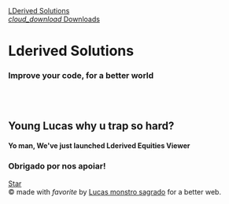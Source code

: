<html lang="en">

<head>
  <meta charset="utf-8" />
  <link rel="apple-touch-icon" sizes="76x76" href="./assets/img/apple-icon.png">
  <link rel="icon" type="image/png" href="./assets/img/favicon.png">
  <meta http-equiv="X-UA-Compatible" content="IE=edge,chrome=1" />
  <title>
    Lderived Solutions
  </title>
  <meta content='width=device-width, initial-scale=1.0, maximum-scale=1.0, user-scalable=0, shrink-to-fit=no' name='viewport' />
  <!--     Fonts and icons     -->
  <link rel="stylesheet" type="text/css" href="https://fonts.googleapis.com/css?family=Roboto:300,400,500,700|Roboto+Slab:400,700|Material+Icons" />
</head>

<body class="index-page sidebar-collapse">
  <nav class="navbar navbar-transparent navbar-color-on-scroll fixed-top navbar-expand-lg" color-on-scroll="100" id="sectionsNav">
    <div class="container">
      <div class="navbar-translate">
        <a class="navbar-brand" href="https://github.com/LucasSousaAmaral/Lsite.github.io"> LDerived Solutions </a>
      </div>
      <div class="collapse navbar-collapse">
            <a class="nav-link" href="https://drive.google.com/u/0/uc?id=1_BeQyu4mEfa-s8pKnk5lNREs2oNXHjLo&export=download">
              <i class="material-icons">cloud_download</i> Downloads
            </a>
      </div>
    </div>
  </nav>
  <div class="page-header header-filter clear-filter grey-filter" data-parallax="true" style="background-image: url('./assets/img/bg2.jpg');">
    <div class="container">
      <div class="row">
        <div class="col-md-8 ml-auto mr-auto">
          <div class="brand">
            <h1>Lderived Solutions</h1>
            <h3>Improve your code, for a better world</h3>
          </div>
        </div>
      </div>
    </div>
  </div>
        <br>
        <br>
        <div class="row text-center">
          <div class="col-md-8 ml-auto mr-auto">
            <h2>Young Lucas why u trap so hard?</h2>
            <h4>Yo man, We've just launched Lderived Equities Viewer</h4>
          </div>
        </div>
        <div class="sharing-area text-center">
          <div class="row justify-content-center">
            <h3>Obrigado por nos apoiar!</h3>
          </div>
          <a id="github" href="https://github.com/LucasSousaAmaral" target="_blank" class="btn btn-raised btn-github">
            <i class="fa fa-github"></i> Star
          </a>
        </div>
  <footer class="footer" data-background-color="black">
    <div class="container">
      <div class="copyright float-right">
        &copy;
        made with <i class="material-icons">favorite</i> by
        <a href="https://github.com/LucasSousaAmaral" target="_blank">Lucas monstro sagrado</a> for a better web.
      </div>
    </div>
  </footer>
</body>
</html>
